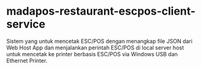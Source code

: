 # madapos-restaurant-escpos-client-service
Sistem yang untuk mencetak ESC/POS dengan menangkap file JSON dari Web Host App dan menjalankan perintah ESC/POS di local server host untuk mencetak ke printer berbasis ESC/POS via Windows USB dan Ethernet Printer.
